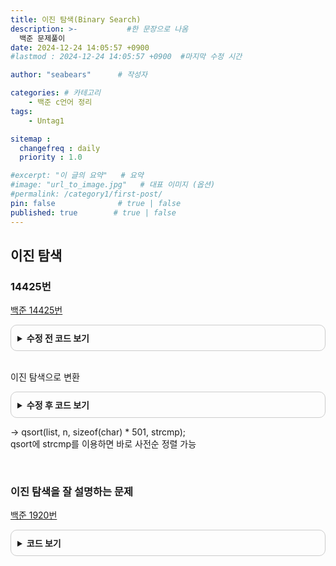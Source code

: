 ```yaml
---
title: 이진 탐색(Binary Search)
description: >-           #한 문장으로 나옴
  백준 문제풀이
date: 2024-12-24 14:05:57 +0900
#lastmod : 2024-12-24 14:05:57 +0900  #마지막 수정 시간

author: "seabears"      # 작성자

categories: # 카테고리
    - 백준 c언어 정리  
tags: 
    - Untag1

sitemap :
  changefreq : daily
  priority : 1.0

#excerpt: "이 글의 요약"   # 요약
#image: "url_to_image.jpg"   # 대표 이미지 (옵션)
#permalink: /category1/first-post/
pin: false              # true | false
published: true        # true | false
---
```


## 이진 탐색  

### 14425번  

[백준 14425번](https://www.acmicpc.net/problem/14425)  

<details style="border: 1px solid #ccc; border-radius: 10px; padding: 10px;">
    <summary style="font-weight: bold; cursor: pointer;">수정 전 코드 보기</summary>
    <div markdown="1" style="margin-top: 10px;">

```c
#include<stdio.h>
#include<string.h>

#define MAX 10000
#define LEN_MAX 501

int strcheck(char* str, int s[LEN_MAX], int n) {

	int a = 0;
	for (int i = 0;str[i] != '\0';i++) {
		a += str[i] * str[i] * (i + 1) * (i + 1);
	}
	for (int i = 0;i < n;i++) {
		if (s[i] == a) return 0;
	}
	return 1;

}
int main() {
	int n, m;
	scanf("%d %d", &n, &m);
	
	int s[MAX];
	for (int i = 0;i < n;i++) {
		char temp[LEN_MAX];
		scanf("%s", temp);

		s[i] = 0;
		for (int j = 0;temp[j] != '\0';j++) {
			s[i] += temp[j] * temp[j] * (j + 1) * (j + 1);
		}
	}
	
	int check = 0;
	for (int i = 0;i < m;i++) {
		char temp[LEN_MAX];
		scanf("%s", temp);
		if (strcheck(temp, s, n) == 0)check++;
	}
	printf("%d", check);
	
	return 0;
}
```

</div>
</details>

<br>

이진 탐색으로 변환  

<details style="border: 1px solid #ccc; border-radius: 10px; padding: 10px;">
    <summary style="font-weight: bold; cursor: pointer;">수정 후 코드 보기</summary>
    <div markdown="1" style="margin-top: 10px;">

```c
#include <stdio.h>
#include <stdlib.h>
#include <string.h>

int n, m, i, num = 0, cmp, start, mid, end;
char list[10000][501], temp[501];

int main(void) {
	scanf("%d %d ", &n, &m);
	for (i = 0; i < n; i++) {
		gets(list[i]);
	}

	qsort(list, n, sizeof(char) * 501, strcmp); //사전순 정렬

	for (i = 0; i < m; i++) {
		gets(temp);

		start = 0;
		end = n - 1;

		while (start <= end) {
			mid = (start + end) / 2;
			cmp = strcmp(temp, list[mid]);  //중간 확인인


			if (!cmp) {
				num++;
				break;
			}
			else if (cmp < 0) end = mid - 1;  //사전순 앞
			else start = mid + 1;             //사전순 뒤
		}
	}

	printf("%d", num);
}
```

</div>
</details>


-> 
qsort(list, n, sizeof(char) * 501, strcmp);  
qsort에 strcmp를 이용하면 바로 사전순 정렬 가능  


<br>


### 이진 탐색을 잘 설명하는 문제  
[백준 1920번](https://www.acmicpc.net/problem/1920)

<details style="border: 1px solid #ccc; border-radius: 10px; padding: 10px;">
    <summary style="font-weight: bold; cursor: pointer;">코드 보기</summary>
    <div markdown="1" style="margin-top: 10px;">


```c
#include<stdio.h>
#include<stdlib.h>

#define MAX 100001

int cmp(const void* a, const void* b) {
	int numa = *(int*)a;
	int numb = *(int*)b;
	//return numa-numb;은 overflow 발생(자료형 long long으로 변환도 가능) 
	if (numa > numb) return 1;
	else if (numa == numb)return 0;
	else if (numa < numb) return -1;
}
int find(int arr[MAX], int endIndex, int num) {
	int start = 0;
	int end = endIndex - 1;
	int middle = 0;
	while (start <= end) {
		middle = (start + end) / 2;

		//printf("start: %d, end: %d, mid : %d\n", arr[start], arr[end], arr[middle]);

		if (arr[middle] == num) break;
		else if (arr[middle] > num) end = middle - 1;
		else if (arr[middle] < num) start = middle + 1;
	}

	if (arr[middle] == num) return 1;
	else return 0;
}
int main() {
	int N;
	scanf("%d", &N);
	int numArr[MAX];
	for (int i = 0;i < N;i++) {
		scanf("%lld", &numArr[i]);
	}
	qsort(numArr, N, sizeof(int), cmp);

	int M;
	scanf("%d", &M);
	int num;
	for (int i = 0;i < M;i++) {
		scanf("%d", &num);

		int res = find(numArr, N, num);
		printf("%d\n", res);

	}
	return 0;
}
```

</div>
</details>

<br>

